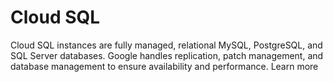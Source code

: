 # Cloud SQL

Cloud SQL instances are fully managed, relational MySQL, PostgreSQL, and SQL
Server databases. Google handles replication, patch management, and database
management to ensure availability and performance. Learn more
